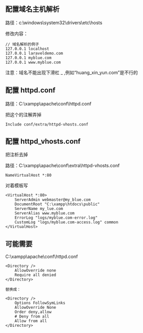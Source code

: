 ## 配置域名主机解析

路径：c:\windows\system32\drivers\etc\hosts

修改内容：
```$xslt
// 域名解析的例子
127.0.0.1 localhost
127.0.0.1 laraveldemo.com
127.0.0.1 myblue.com
127.0.0.1 www.myblue.com
```

注意：域名不能出现下滑杠 _ ,例如“huang_xin_yun.com”是不行的

## 配置 httpd.conf

路径：C:\xampp\apache\conf\httpd.conf

把这个的注解弄掉
```$xslt
Include conf/extra/httpd-vhosts.conf
```

## 配置 httpd_vhosts.conf

把注析去掉 

路径：C:\xampp\apache\conf\extra\httpd-vhosts.conf
```
NameVirtualHost *:80
```

对着模板写
```$xslt
<VirtualHost *:80>
    ServerAdmin webmaster@my_blue.com
    DocumentRoot "C:\xampp\htdocs\public"
    ServerName my_lue.com
    ServerAlias www.myblue.com
    ErrorLog "logs/myblue.com-error.log"
    CustomLog "logs/myblue.com-access.log" common
</VirtualHost>
```

## 可能需要
C:\xampp\apache\conf\httpd.conf

```$xslt
<Directory />
    AllowOverride none
    Require all denied
</Directory>

替换成：

<Directory />
    Options FollowSymLinks
    AllowOverride None
    Order deny,allow
    # Deny from all
    Allow from all
</Directory>
```






